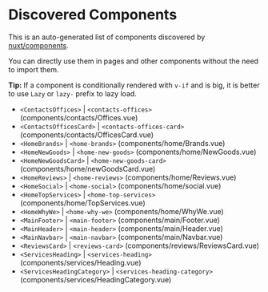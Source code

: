 # Discovered Components

This is an auto-generated list of components discovered by [nuxt/components](https://github.com/nuxt/components).

You can directly use them in pages and other components without the need to import them.

**Tip:** If a component is conditionally rendered with `v-if` and is big, it is better to use `Lazy` or `lazy-` prefix to lazy load.

- `<ContactsOffices>` | `<contacts-offices>` (components/contacts/Offices.vue)
- `<ContactsOfficesCard>` | `<contacts-offices-card>` (components/contacts/OfficesCard.vue)
- `<HomeBrands>` | `<home-brands>` (components/home/Brands.vue)
- `<HomeNewGoods>` | `<home-new-goods>` (components/home/NewGoods.vue)
- `<HomeNewGoodsCard>` | `<home-new-goods-card>` (components/home/newGoodsCard.vue)
- `<HomeReviews>` | `<home-reviews>` (components/home/Reviews.vue)
- `<HomeSocial>` | `<home-social>` (components/home/social.vue)
- `<HomeTopServices>` | `<home-top-services>` (components/home/TopServices.vue)
- `<HomeWhyWe>` | `<home-why-we>` (components/home/WhyWe.vue)
- `<MainFooter>` | `<main-footer>` (components/main/Footer.vue)
- `<MainHeader>` | `<main-header>` (components/main/Header.vue)
- `<MainNavbar>` | `<main-navbar>` (components/main/Navbar.vue)
- `<ReviewsCard>` | `<reviews-card>` (components/reviews/ReviewsCard.vue)
- `<ServicesHeading>` | `<services-heading>` (components/services/Heading.vue)
- `<ServicesHeadingCategory>` | `<services-heading-category>` (components/services/HeadingCategory.vue)
